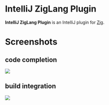 # IntelliJ ZigLang Plugin

<!-- Plugin description -->
**IntelliJ ZigLang Plugin** is an IntelliJ plugin for [Zig](https://ziglang.org).
<!-- Plugin description end -->

# Screenshots
## code completion
![](./assets/code-completion.gif)
## build integration
![](./assets/build.gif)
